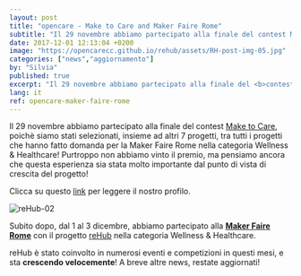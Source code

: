 ```yaml
---
layout: post
title: "opencare - Make to Care and Maker Faire Rome"
subtitle: "Il 29 novembre abbiamo partecipato alla finale del contest Make to Care, e dal 1 al 3 dicembre abbiamo partecipato alla Maker Faire Rome. Mese impegnativo e pieno di soddisfazioni!"
date: 2017-12-01 12:13:04 +0200
image: "https://opencarecc.github.io/rehub/assets/RH-post-img-05.jpg"
categories: ["news","aggiornamento"]
by: "Silvia"
published: true
excerpt: "Il 29 novembre abbiamo partecipato alla finale del <b>contest Make to Care</b>, e dal 1 al 3 dicembre abbiamo partecipato alla <b>Maker Faire Rome</b>. Mese impegnativo e pieno di soddisfazioni!"
lang: it
ref: opencare-maker-faire-rome
---
```


Il 29 novembre abbiamo partecipato alla finale del contest [Make to Care](http://www.maketocare.it/), poichè siamo stati selezionati, insieme ad altri 7 progetti, tra tutti i progetti che hanno fatto domanda per la Maker Faire Rome nella categoria Wellness & Healthcare!
Purtroppo non abbiamo vinto il premio, ma pensiamo ancora che questa esperienza sia stata molto importante dal punto di vista di crescita del progetto!

Clicca su questo [link](http://www.maketocare.it/story/rehub/) per leggere il nostro profilo.

<img src="https://opencarecc.github.io/rehub/assets/RH-post-img-06.jpg" alt="reHub-02">

Subito dopo, dal 1 al 3 dicembre, abbiamo partecipato alla <b>[Maker Faire Rome](http://www.makerfairerome.eu/en/)</b> con il progetto [reHub](http://www.makerfairerome.eu/it/espositori/?ids=2119) nella categoria Wellness & Healthcare.

reHub è stato coinvolto in numerosi eventi e competizioni in questi mesi, e sta <b>crescendo velocemente</b>!
A breve altre news, restate aggiornati!
